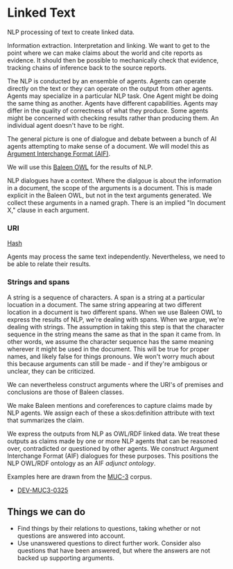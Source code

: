 # Linked Text

NLP processing of text to create linked data.

Information extraction. Interpretation and linking. We want to get to the point where we can make claims about the world and cite reports as evidence. It should then be possible to mechanically check that evidence, tracking chains of inference back to the source reports.

The NLP is conducted by an ensemble of agents. Agents can operate directly on the text or they can operate on the output from other agents. Agents may specialize in a particular NLP task. One Agent might be doing the same thing as another. Agents have different capabilities. Agents may differ in the quality of correctness of what they produce. Some agents might be concerned with checking results rather than producing them. An individual agent doesn't have to be right.

The general picture is one of dialogue and debate between a bunch of AI agents attempting to make sense of a document. We will model this as [Argument Interchange Format (AIF)](https://arg-tech.org/index.php/research/contributing-to-the-argument-interchange-format/).

We will use this [Baleen OWL](https://github.com/dstl/baleen/blob/master/baleen-rdf/src/test/resources/uk/gov/dstl/baleen/consumers/file/documentRelationsAsLinks.rdf) for the results of NLP. 

NLP dialogues have a context. Where the dialgoue is about the information in a document, the scope of the arguments is a document. This is made explicit in the Baleen OWL, but not in the text arguments generated. We collect these arguments in a named graph. There is an implied "In document X," clause in each argument. 

### URI

[Hash](https://github.com/dstl/eleatics/blob/master/xsl-utils/stringhash.xsl)

Agents may process the same text independently. Nevertheless, we need to be able to relate their results.

### Strings and spans

A string is a sequence of characters. A span is a string at a particular locuation in a document. The same string appearing at two different location in a document is two different spans. When we use Baleen OWL to express the results of NLP, we're dealing with spans. When we argue, we're dealing with strings. The assumption in taking this step is that the character sequence in the string means the same as that in the span it came from. In other words, we assume the character sequence has the same meaning wherever it might be used in the document. This will be true for proper names, and likely false for things pronouns. We won't worry much about this because arguments can still be made - and if they're ambigous or unclear, they can be criticized.

We can nevertheless construct arguments where the URI's of premises and conclusions are those of Baleen classes.

We make Baleen mentions and coreferences to capture claims made by NLP agents. We assign each of these a skos:definition attribute with text that summarizes the claim.

We express the outputs from NLP as OWL/RDF linked data. We treat these outputs as claims made by one or more NLP agents that can be reasoned over, contradicted or questioned by other agents. We construct Argument Interchange Format (AIF) dialogues for these purposes. This positions the NLP OWL/RDF ontology as an AIF *adjunct ontology*.

Examples here are drawn from the [MUC-3](https://github.com/dstl/muc3) corpus.

* [DEV-MUC3-0325](examples/DEV-MUC3-0325.md)

## Things we can do

- Find things by their relations to questions, taking whether or not questions are answered into account.
- Use unanswered questions to direct further work. Consider also questions that have been answered, but where the answers are not backed up supporting arguments. 